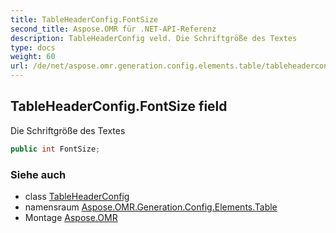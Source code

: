 ```yaml
---
title: TableHeaderConfig.FontSize
second_title: Aspose.OMR für .NET-API-Referenz
description: TableHeaderConfig veld. Die Schriftgröße des Textes
type: docs
weight: 60
url: /de/net/aspose.omr.generation.config.elements.table/tableheaderconfig/fontsize/
---
```

## TableHeaderConfig.FontSize field

Die Schriftgröße des Textes

```csharp
public int FontSize;
```

### Siehe auch

* class [TableHeaderConfig](../)
* namensraum [Aspose.OMR.Generation.Config.Elements.Table](../../tableheaderconfig/)
* Montage [Aspose.OMR](../../../)


